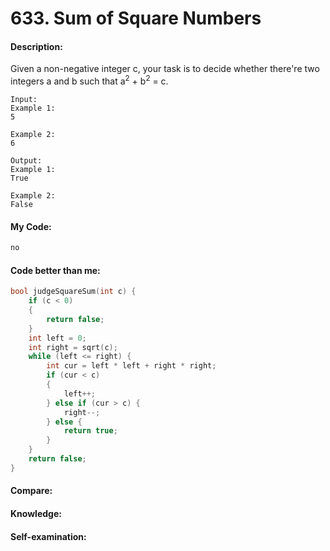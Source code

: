 <h1>633. Sum of Square Numbers</h1>

<h4>Description:</h4>
Given a non-negative integer c, your task is to decide whether there're two integers a and b such that a<sup>2</sup> + b<sup>2</sup> = c.

```
Input:
Example 1:
5

Example 2:
6

Output:
Example 1:
True

Example 2:
False
```   


<h4>My Code:</h4>

```c
no
```


<h4>Code better than me:</h4>

```c
bool judgeSquareSum(int c) {
	if (c < 0)
	{
		return false;
	}
	int left = 0;
	int right = sqrt(c);
	while (left <= right) {
		int cur = left * left + right * right;
		if (cur < c)
		{
			left++;
		} else if (cur > c) {
			right--;
		} else {
			return true;
		}
	}
	return false;
}
```


<h4>Compare:</h4>


<h4>Knowledge:</h4>


<h4>Self-examination:</h4>


